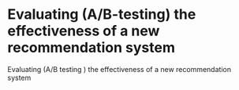 # Evaluating (A/B-testing) the effectiveness of a new recommendation system
Evaluating (A/B testing ) the effectiveness of a new recommendation system
